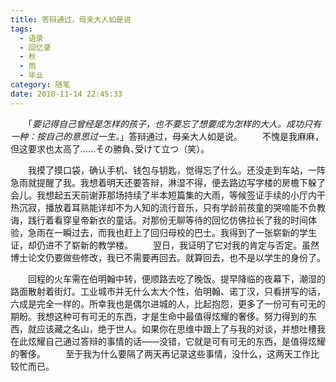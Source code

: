 ```yaml
---
title: 答辩通过，母亲大人如是说
tags:
  - 语录
  - 回忆录
  - 秋
  - 雨
  - 毕业
category: 随笔
date: 2018-11-14 22:45:33
---
```


　　「*要记得自己曾经是怎样的孩子，也不要忘了想要成为怎样的大人。成功只有一种：按自己的意思过一生。*」答辩通过，母亲大人如是说。<!-- more -->
　　不愧是我麻麻，但这要求也太高了……その勝負､受けて立つ（笑）。

　　我摸了摸口袋，确认手机、钱包与钥匙，觉得忘了什么。还没走到车站，一阵急雨就提醒了我。我想着明天还要答辩，淋湿不得，便去路边写字楼的房檐下躲了会儿。我想起五天前谢菲那场持续了半本短篇集的大雨，等候签证手续的小厅内干热沉寂，播放着耳熟能详却不为人知的流行音乐，只有学龄前孩童的哭啼能不负教诲，践行着看穿皇帝新衣的童话。对那份无聊等待的回忆仿佛拉长了我的时间体验，急雨在一瞬过去，而我也赶上了回归母校的巴士。我得到了一张崭新的学生证，却仍进不了崭新的教学楼。
　　翌日，我证明了它对我的肯定与否定。虽然博士论文仍要做些修改，我已不需要再回去。就算回去，也不是以学生的身份了。

　　回程的火车需在伯明翰中转，便顺路去吃了晚饭。提早降临的夜幕下，潮湿的路面散射着街灯。工业城市并无什么太大个性，伯明翰、诺丁汉，只看拼写的话，六成是完全一样的。所幸我也是偶尔进城的人，比起抱怨，更多了一份可有可无的期盼。我想这种可有可无的东西，才是生命中最值得炫耀的奢侈。努力得到的东西，就应该藏之名山，绝于世人。如果你在思维中跟上了与我的对谈，并想吐槽我在此炫耀自己通过答辩的事情的话——没错，它就是可有可无的东西，是值得炫耀的奢侈。
　　至于我为什么要隔了两天再记录这些事情，没什么，这两天工作比较忙而已。
